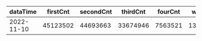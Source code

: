 |dataTime|firstCnt|secondCnt|thirdCnt|fourCnt|winCnt|vrate|wrate|
|-|-|-|-|-|-|-|-|
|2022-11-10|45123502|44693663|33674946|7563521|1374345|0%|0%|